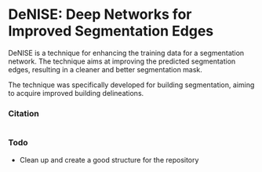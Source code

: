 # DeNISE: Deep Networks for Improved Segmentation Edges

DeNISE is a technique for enhancing the training data for a segmentation network. The technique aims at improving the predicted segmentation edges, resulting in a cleaner and better segmentation mask.

The technique was specifically developed for building segmentation, aiming to acquire improved building delineations.


### Citation

```

```

### Todo

* Clean up and create a good structure for the repository